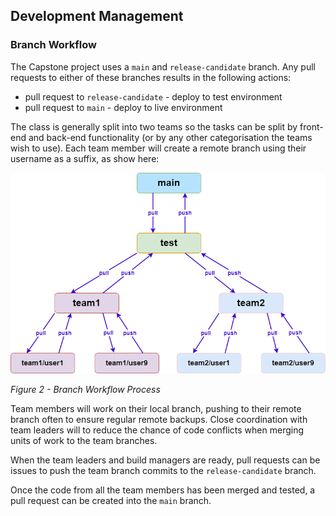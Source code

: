 ## Development Management

### Branch Workflow

The Capstone project uses a `main` and `release-candidate` branch. Any pull requests to either of these branches results in the following actions:

   * pull request to `release-candidate` - deploy to test environment
   * pull request to `main` - deploy to live environment

The class is generally split into two teams so the tasks can be split by front-end and back-end functionality (or by any other categorisation the teams wish to use). Each team member will create a remote branch using their username as a suffix, as show here:

   ![branch-workflow](/.attachments/development-branch-workflow.png)

   *Figure 2 - Branch Workflow Process*

Team members will work on their local branch, pushing to their remote branch often to ensure regular remote backups. Close coordination with team leaders will to reduce the chance of code conflicts when merging units of work to the team branches.

When the team leaders and build managers are ready, pull requests can be issues to push the team branch commits to the `release-candidate` branch.

Once the code from all the team members has been merged and tested, a pull request can be created into the `main` branch.
